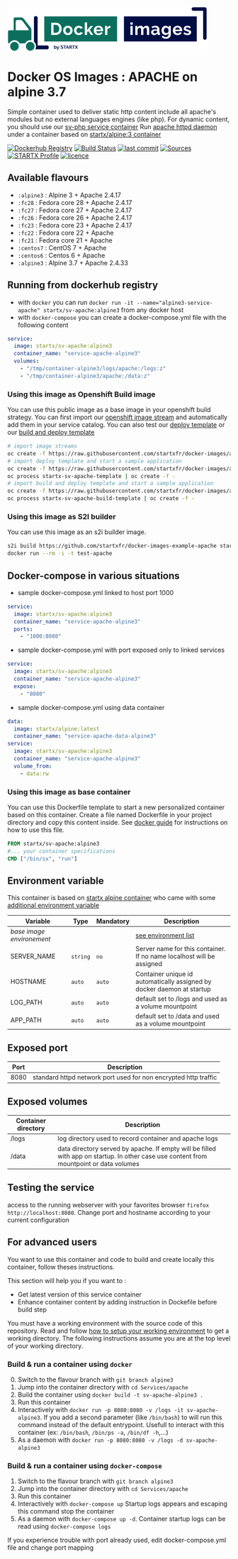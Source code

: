 [![startxfr/docker-images](https://raw.githubusercontent.com/startxfr/docker-images/master/travis/logo-small.svg?sanitize=true)](https://github.com/startxfr/docker-images)

# Docker OS Images : APACHE on alpine 3.7

Simple container used to deliver static http content include all apache's modules but no external languages engines (like php). For dynamic content, you should use our [sv-php service container](https://hub.docker.com/r/startx/sv-php)
Run [apache httpd daemon](https://httpd.apache.org/) under a container 
based on [startx/alpine:3 container](https://hub.docker.com/r/startx/alpine)

[![Dockerhub Registry](https://img.shields.io/docker/build/startx/sv-apache.svg)](https://hub.docker.com/r/startx/sv-apache) [![Build Status](https://travis-ci.org/startxfr/docker-images.svg?branch=alpine)](https://travis-ci.org/startxfr/docker-images) [![last commit](https://img.shields.io/github/last-commit/startxfr/docker-images.svg)](https://github.com/startxfr/docker-images) [![Sources](https://img.shields.io/badge/startxfr-docker--images-blue.svg)](https://github.com/startxfr/docker-images/tree/alpine/Services/apache/) [![STARTX Profile](https://img.shields.io/badge/provider-startx-green.svg)](https://github.com/startxfr) [![licence](https://img.shields.io/github/license/startxfr/docker-images.svg)](https://github.com/startxfr/docker-images) 

## Available flavours

* `:alpine3` : Alpine 3 + Apache 2.4.17
* `:fc28` : Fedora core 28 + Apache 2.4.17
* `:fc27` : Fedora core 27 + Apache 2.4.17
* `:fc26` : Fedora core 26 + Apache 2.4.17
* `:fc23` : Fedora core 23 + Apache 2.4.17
* `:fc22` : Fedora core 22 + Apache 
* `:fc21` : Fedora core 21 + Apache 
* `:centos7` : CentOS 7 + Apache 
* `:centos6` : Centos 6 + Apache 
* `:alpine3` : Alpine 3.7 + Apache 2.4.33

## Running from dockerhub registry

* with `docker` you can run `docker run -it --name="alpine3-service-apache" startx/sv-apache:alpine3` from any docker host
* with `docker-compose` you can create a docker-compose.yml file with the following content
```YAML
service:
  image: startx/sv-apache:alpine3
  container_name: "service-apache-alpine3"
  volumes:
    - "/tmp/container-alpine3/logs/apache:/logs:z"
    - "/tmp/container-alpine3/apache:/data:z"
```

### Using this image as Openshift Build image

You can use this public image as a base image in your openshift build strategy. You can first import
our [openshift image stream](https://raw.githubusercontent.com/startxfr/docker-images/alpine/Services/apache/openshift-imageStreams.json)
and automatically add them in your service catalog. You can also test our [deploy template](https://raw.githubusercontent.com/startxfr/docker-images/alpine/Services/apache/openshift-template.json)
or our [build and deploy template](https://raw.githubusercontent.com/startxfr/docker-images/alpine/Services/apache/openshift-template-build.json)

```bash
# import image streams
oc create -f https://raw.githubusercontent.com/startxfr/docker-images/alpine/Services/apache/openshift-imageStreams.json
# import deploy template and start a sample application
oc create -f https://raw.githubusercontent.com/startxfr/docker-images/alpine/Services/apache/openshift-template.json
oc process startx-sv-apache-template | oc create -f -
# import build and deploy template and start a sample application
oc create -f https://raw.githubusercontent.com/startxfr/docker-images/alpine/Services/apache/openshift-template-build.json
oc process startx-sv-apache-build-template | oc create -f -
```

### Using this image as S2I builder

You can use this image as an s2i builder image. 
```bash
s2i build https://github.com/startxfr/docker-images-example-apache startx/sv-apache test-apache
docker run --rm -i -t test-apache
```

## Docker-compose in various situations

* sample docker-compose.yml linked to host port 1000
```YAML
service:
  image: startx/sv-apache:alpine3
  container_name: "service-apache-alpine3"
  ports:
    - "1000:8080"
```
* sample docker-compose.yml with port exposed only to linked services
```YAML
service:
  image: startx/sv-apache:alpine3
  container_name: "service-apache-alpine3"
  expose:
    - "8080"
```
* sample docker-compose.yml using data container
```YAML
data:
  image: startx/alpine:latest
  container_name: "service-apache-data-alpine3"
service:
  image: startx/sv-apache:alpine3
  container_name: "service-apache-alpine3"
  volume_from:
    - data:rw
```

### Using this image as base container

You can use this Dockerfile template to start a new personalized container based on this container. Create a file named Dockerfile in your project directory and copy this content inside. See [docker guide](http://docs.docker.com/engine/reference/builder/) for instructions on how to use this file.
```Dockerfile
FROM startx/sv-apache:alpine3
#... your container specifications
CMD ["/bin/sx", "run"]
```

## Environment variable

This container is based on [startx alpine container](https://hub.docker.com/r/startx/alpine) who came with 
some [additional environment variable](https://github.com/startxfr/docker-images/tree/alpine/OS#environment-variable)

| Variable                  | Type     | Mandatory | Description                                                              |
|---------------------------|----------|-----------|--------------------------------------------------------------------------|
| <i>base image environement</i> |          |           | [see environment list](https://github.com/startxfr/docker-images/tree/alpine/OS#environment-variable)
| SERVER_NAME               | `string` | `no`      | Server name for this container. If no name localhost will be assigned
| HOSTNAME                  | `auto`   | `auto`    | Container unique id automatically assigned by docker daemon at startup
| LOG_PATH                  | `auto`   | `auto`    | default set to /logs and used as a volume mountpoint
| APP_PATH                  | `auto`   | `auto`    | default set to /data and used as a volume mountpoint

## Exposed port

| Port  | Description                                                              |
|-------|--------------------------------------------------------------------------|
| 8080  | standard httpd network port used for non encrypted http traffic

## Exposed volumes

| Container directory  | Description                                                              |
|----------------------|--------------------------------------------------------------------------|
| /logs                | log directory used to record container and apache logs
| /data                | data directory served by apache. If empty will be filled with app on startup. In other case use content from mountpoint or data volumes

## Testing the service

access to the running webserver with your favorites browser `firefox http://localhost:8080`. Change port and hostname according to your current configuration

## For advanced users

You want to use this container and code to build and create locally this container, follow theses instructions.

This section will help you if you want to :
* Get latest version of this service container
* Enhance container content by adding instruction in Dockefile before build step

You must have a working environment with the source code of this repository. Read and follow [how to setup your working environment](https://github.com/startxfr/docker-images#setup-your-working-environment-mandatory) to get a working directory. The following instructions assume you are at the top level of your working directory.

### Build & run a container using `docker`

0. Switch to the flavour branch with `git branch alpine3`
1. Jump into the container directory with `cd Services/apache`
2. Build the container using `docker build -t sv-apache-alpine3 .`
3. Run this container 
  1. Interactively with `docker run -p 8080:8080 -v /logs -it sv-apache-alpine3`. If you add a second parameter (like `/bin/bash`) to will run this command instead of the default entrypoint. Usefull to interact with this container (ex: `/bin/bash`, `/bin/ps -a`, `/bin/df -h`,...) 
  2. As a daemon with `docker run -p 8080:8080 -v /logs -d sv-apache-alpine3`


### Build & run a container using `docker-compose`

1. Switch to the flavour branch with `git branch alpine3`
2. Jump into the container directory with `cd Services/apache`
3. Run this container 
  1. Interactively with `docker-compose up` Startup logs appears and escaping this command stop the container
  2. As a daemon with `docker-compose up -d`. Container startup logs can be read using `docker-compose logs`

If you experience trouble with port already used, edit docker-compose.yml file and change port mapping
